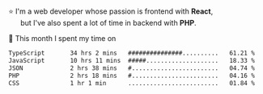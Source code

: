 ⭐ I'm a web developer whose passion is frontend with <b>React</b>,<br/>
&nbsp; &nbsp; &nbsp; but I've also spent a lot of time in backend with <b>PHP</b>.

📅 This month I spent my time on

<!--START_SECTION:waka-->

```txt
TypeScript       34 hrs 2 mins   ###############..........   61.21 %
JavaScript       10 hrs 11 mins  #####....................   18.33 %
JSON             2 hrs 38 mins   #........................   04.74 %
PHP              2 hrs 18 mins   #........................   04.16 %
CSS              1 hr 1 min      .........................   01.84 %
```

<!--END_SECTION:waka-->
